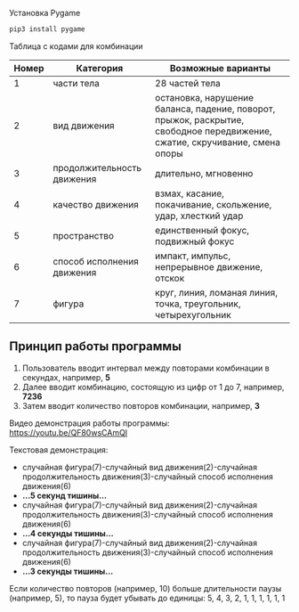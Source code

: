 Установка Pygame
```bash
pip3 install pygame
```
Таблица с кодами для комбинации

| Номер | Категория                  | Возможные варианты                                           |
| ----- | -------------------------- | ------------------------------------------------------------ |
| 1     | части тела                 | 28 частей тела                                               |
| 2     | вид движения               | остановка, нарушение баланса, падение, поворот, прыжок, раскрытие, свободное передвижение, сжатие, скручивание, смена опоры |
| 3     | продолжительность движения | длительно, мгновенно                                         |
| 4     | качество движения          | взмах, касание, покачивание, скольжение, удар, хлесткий удар |
| 5     | пространство               | единственный фокус, подвижный фокус                          |
| 6     | способ исполнения движения | импакт, импульс, непрерывное движение, отскок         |
| 7     | фигура                     | круг, линия, ломаная линия, точка, треугольник, четырехугольник |

## Принцип работы программы

1. Пользователь вводит интервал между повторами комбинации в секундах, например, **5**
2. Далее вводит комбинацию, состоящую из цифр от 1 до 7, например, **7236**
3. Затем вводит количество повторов комбинации, например, **3**


Видео демонстрация работы программы: https://youtu.be/QF80wsCAmQI

Текстовая демонстрация:

- случайная фигура(7)-случайный вид движения(2)-случайная продолжительность движения(3)-случайный способ исполнения движения(6)
- **...5 секунд тишины…**
- случайная фигура(7)-случайный вид движения(2)-случайная продолжительность движения(3)-случайный способ исполнения движения(6) 
- **...4 секунды тишины…**
- случайная фигура(7)-случайный вид движения(2)-случайная продолжительность движения(3)-случайный способ исполнения движения(6)
- **...3 секунды тишины…**

Если количество повторов (например, 10) больше длительности паузы (например, 5), то пауза будет убывать до единицы: 5, 4, 3, 2, 1, 1, 1, 1, 1, 1
